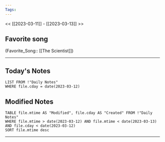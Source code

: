 ```yaml
---
Tags:
---
```

<< [[2023-03-11]] - [[2023-03-13]] >>
## Favorite song
(Favorite_Song:: [[The Scientist]])

___
## Today's Notes
```dataview
LIST FROM !"Daily Notes"
WHERE file.cday = date(2023-03-12)
```
## Modified Notes
```dataview
TABLE file.mtime AS "Modified", file.cday AS "Created" FROM !"Daily Notes" 
WHERE file.mtime > date(2023-03-12) AND file.mtime < date(2023-03-13) AND file.cday < date(2023-03-12)
SORT file.mtime desc
```
___
